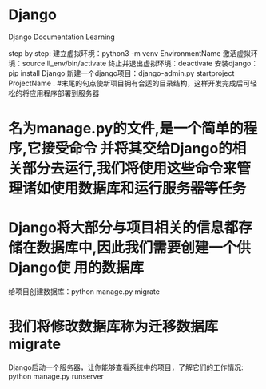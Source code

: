 # Django
Django Documentation Learning

step by step:
建立虚拟环境：python3 -m venv EnvironmentName
激活虚拟环境：source ll_env/bin/activate 
终止并退出虚拟环境：deactivate
安装django：pip install Django
新建一个django项目：django-admin.py startproject ProjectName . #末尾的句点使新项目拥有合适的目录结构，这样开发完成后可轻松的将应用程序部署到服务器
# 名为manage.py的文件,是一个简单的程序,它接受命令 并将其交给Django的相关部分去运行,我们将使用这些命令来管理诸如使用数据库和运行服务器等任务
# Django将大部分与项目相关的信息都存储在数据库中,因此我们需要创建一个供Django使 用的数据库
给项目创建数据库：python manage.py migrate
# 我们将修改数据库称为迁移数据库 migrate
Django启动一个服务器，让你能够查看系统中的项目，了解它们的工作情况: python manage.py runserver

